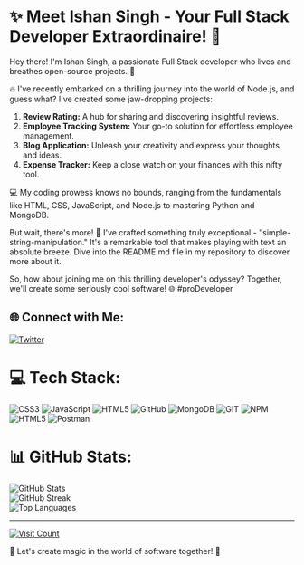 # ✨ Meet Ishan Singh - Your Full Stack Developer Extraordinaire! 🚀

Hey there! I'm Ishan Singh, a passionate Full Stack developer who lives and breathes open-source projects. 🌟

🔥 I've recently embarked on a thrilling journey into the world of Node.js, and guess what? I've created some jaw-dropping projects:

1. **Review Rating:** A hub for sharing and discovering insightful reviews.
2. **Employee Tracking System:** Your go-to solution for effortless employee management.
3. **Blog Application:** Unleash your creativity and express your thoughts and ideas.
4. **Expense Tracker:** Keep a close watch on your finances with this nifty tool.

💻 My coding prowess knows no bounds, ranging from the fundamentals like HTML, CSS, JavaScript, and Node.js to mastering Python and MongoDB.

But wait, there's more! 🌟 I've crafted something truly exceptional - "simple-string-manipulation." It's a remarkable tool that makes playing with text an absolute breeze. Dive into the README.md file in my repository to discover more about it.

So, how about joining me on this thrilling developer's odyssey? Together, we'll create some seriously cool software! 🌐 #proDeveloper

## 🌐 Connect with Me:
[![Twitter](https://img.shields.io/badge/Twitter-%231DA1F2.svg?logo=Twitter&logoColor=white)](https://twitter.com/https://twitter.com/IshanSingh_44) 

# 💻 Tech Stack:
![CSS3](https://img.shields.io/badge/css3-%231572B6.svg?style=for-the-badge&logo=css3&logoColor=white) ![JavaScript](https://img.shields.io/badge/javascript-%23323330.svg?style=for-the-badge&logo=javascript&logoColor=%23F7DF1E) ![HTML5](https://img.shields.io/badge/html5-%23E34F26.svg?style=for-the-badge&logo=html5&logoColor=white) ![GitHub](https://img.shields.io/badge/GitHub-%23121011.svg?style=for-the-badge&logo=github&logoColor=white) ![MongoDB](https://img.shields.io/badge/MongoDB-%234ea94b.svg?style=for-the-badge&logo=mongodb&logoColor=white) ![GIT](https://img.shields.io/badge/Git-fc6d26?style=for-the-badge&logo=git&logoColor=white) ![NPM](https://img.shields.io/badge/NPM-%23000000.svg?style=for-the-badge&logo=npm&logoColor=white) ![HTML5](https://img.shields.io/badge/html5-%23E34F26.svg?style=for-the-badge&logo=html5&logoColor=white) ![Postman](https://img.shields.io/badge/Postman-FF6C37?style=for-the-badge&logo=postman&logoColor=white)

# 📊 GitHub Stats:
![GitHub Stats](https://github-readme-stats.vercel.app/api?username=ishansingh1010&theme=dark&hide_border=false&include_all_commits=true&count_private=false)<br/>
![GitHub Streak](https://github-readme-streak-stats.herokuapp.com/?user=ishansingh1010&theme=dark&hide_border=false)<br/>
![Top Languages](https://github-readme-stats.vercel.app/api/top-langs/?username=ishansingh1010&theme=dark&hide_border=false&include_all_commits=true&count_private=false&layout=compact)

---
[![Visit Count](https://visitcount.itsvg.in/api?id=ishansingh1010&icon=0&color=0)](https://visitcount.itsvg.in)

🌟 Let's create magic in the world of software together! 🌟
